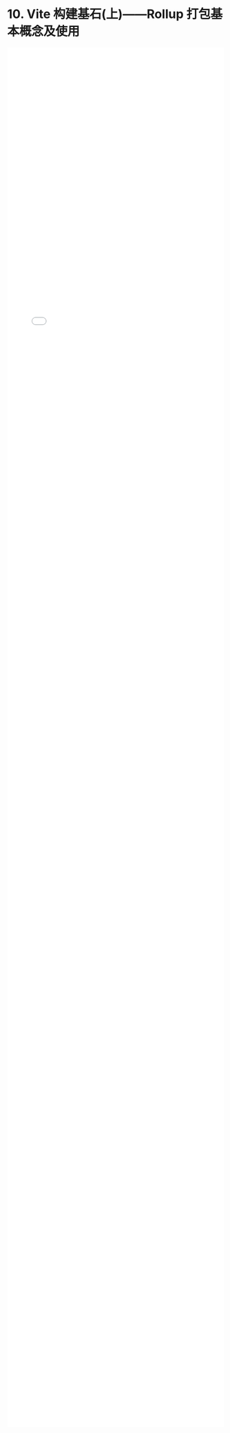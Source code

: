 # 10. Vite 构建基石(上)——Rollup 打包基本概念及使用
<div style="
    width: calc(100%);
    height: 80vh;
    margin-left: 0;">
<iframe class="iframe" style="height: 100%;
 width: 100%;
        border-width: 0px;" src="/learnVite/10. Vite 构建基石(上)——Rollup 打包基本概念及使用.html">
</iframe>
</div>